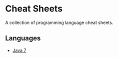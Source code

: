# Cheat Sheets

A collection of programming language cheat sheets.

## Languages

* [Java 7](Java/Java7.md)
